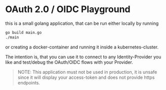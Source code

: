 # OAuth 2.0 / OIDC Playground

this is a small golang application, that can be run either locally by running 

```sh
go build main.go
./main
```

or creating a docker-container and running it inside a kubernetes-cluster.

The intention is, that you can use it to connect to any Identity-Provider you like and test/debug the OAuth/OIDC flows with your Provider.

> NOTE:
> This application must not be used in production, it is unsafe since it will display your access-token and does not provide https endpoints.
